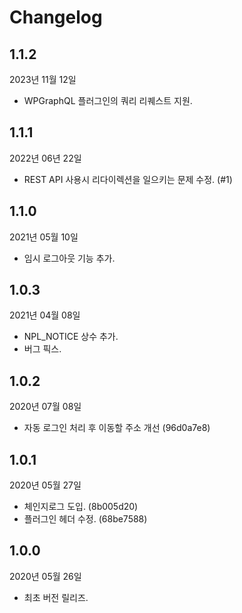 # Changelog

## 1.1.2
2023년 11월 12일

* WPGraphQL 플러그인의 쿼리 리퀘스트 지원.


## 1.1.1
2022년 06년 22일

* REST API 사용시 리다이렉션을 일으키는 문제 수정. (#1)


## 1.1.0
2021년 05월 10일

* 임시 로그아웃 기능 추가. 


## 1.0.3
2021년 04월 08일
* NPL_NOTICE 상수 추가.
* 버그 픽스.


## 1.0.2
2020년 07월 08일 
* 자동 로그인 처리 후 이동할 주소 개선 (96d0a7e8)


## 1.0.1
2020년 05월 27일
* 체인지로그 도입. (8b005d20)
* 플러그인 헤더 수정. (68be7588)


## 1.0.0
2020년 05월 26일
* 최초 버전 릴리즈.